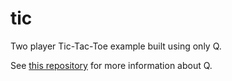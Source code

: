 # tic
Two player Tic-Tac-Toe example built using only Q.

See [this repository](https://github.com/QRX53/Q) for more information about Q.
